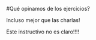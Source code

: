 #Qué opinamos de los ejercicios?

Incluso mejor que las charlas!

Este instructivo no es claro!!!!


